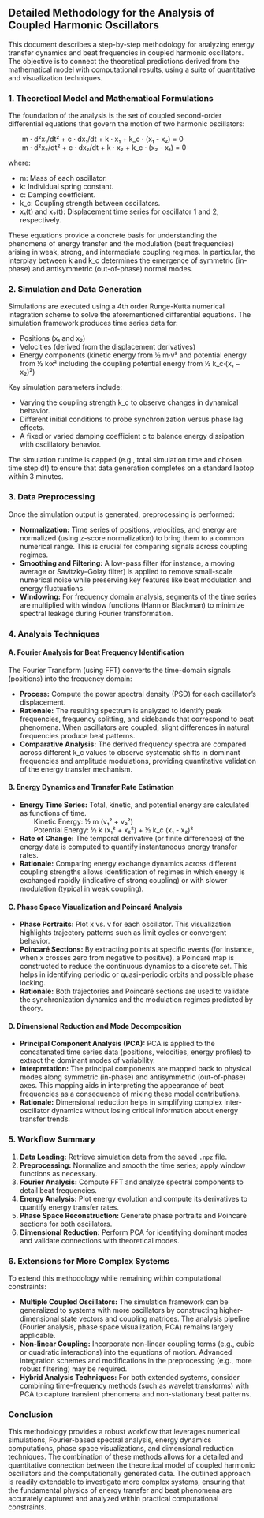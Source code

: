 ## Detailed Methodology for the Analysis of Coupled Harmonic Oscillators

This document describes a step-by-step methodology for analyzing energy transfer dynamics and beat frequencies in coupled harmonic oscillators. The objective is to connect the theoretical predictions derived from the mathematical model with computational results, using a suite of quantitative and visualization techniques.

### 1. Theoretical Model and Mathematical Formulations

The foundation of the analysis is the set of coupled second-order differential equations that govern the motion of two harmonic oscillators:

  m · d²x₁/dt² + c · dx₁/dt + k · x₁ + k_c · (x₁ - x₂) = 0  
  m · d²x₂/dt² + c · dx₂/dt + k · x₂ + k_c · (x₂ - x₁) = 0

where:
- m: Mass of each oscillator.
- k: Individual spring constant.
- c: Damping coefficient.
- k_c: Coupling strength between oscillators.
- x₁(t) and x₂(t): Displacement time series for oscillator 1 and 2, respectively.

These equations provide a concrete basis for understanding the phenomena of energy transfer and the modulation (beat frequencies) arising in weak, strong, and intermediate coupling regimes. In particular, the interplay between k and k_c determines the emergence of symmetric (in-phase) and antisymmetric (out-of-phase) normal modes.

### 2. Simulation and Data Generation

Simulations are executed using a 4th order Runge-Kutta numerical integration scheme to solve the aforementioned differential equations. The simulation framework produces time series data for:
- Positions (x₁ and x₂)
- Velocities (derived from the displacement derivatives)
- Energy components (kinetic energy from ½ m·v² and potential energy from ½ k·x² including the coupling potential energy from ½ k_c·(x₁ − x₂)²)

Key simulation parameters include:
- Varying the coupling strength k_c to observe changes in dynamical behavior.
- Different initial conditions to probe synchronization versus phase lag effects.
- A fixed or varied damping coefficient c to balance energy dissipation with oscillatory behavior.

The simulation runtime is capped (e.g., total simulation time and chosen time step dt) to ensure that data generation completes on a standard laptop within 3 minutes.

### 3. Data Preprocessing

Once the simulation output is generated, preprocessing is performed:
- **Normalization:** Time series of positions, velocities, and energy are normalized (using z-score normalization) to bring them to a common numerical range. This is crucial for comparing signals across coupling regimes.
- **Smoothing and Filtering:** A low-pass filter (for instance, a moving average or Savitzky–Golay filter) is applied to remove small-scale numerical noise while preserving key features like beat modulation and energy fluctuations.
- **Windowing:** For frequency domain analysis, segments of the time series are multiplied with window functions (Hann or Blackman) to minimize spectral leakage during Fourier transformation.

### 4. Analysis Techniques

#### A. Fourier Analysis for Beat Frequency Identification

The Fourier Transform (using FFT) converts the time-domain signals (positions) into the frequency domain:
- **Process:** Compute the power spectral density (PSD) for each oscillator’s displacement.
- **Rationale:** The resulting spectrum is analyzed to identify peak frequencies, frequency splitting, and sidebands that correspond to beat phenomena. When oscillators are coupled, slight differences in natural frequencies produce beat patterns.
- **Comparative Analysis:** The derived frequency spectra are compared across different k_c values to observe systematic shifts in dominant frequencies and amplitude modulations, providing quantitative validation of the energy transfer mechanism.

#### B. Energy Dynamics and Transfer Rate Estimation

- **Energy Time Series:** Total, kinetic, and potential energy are calculated as functions of time.  
  Kinetic Energy: ½ m (v₁² + v₂²)  
  Potential Energy: ½ k (x₁² + x₂²) + ½ k_c (x₁ - x₂)²
- **Rate of Change:** The temporal derivative (or finite differences) of the energy data is computed to quantify instantaneous energy transfer rates.
- **Rationale:** Comparing energy exchange dynamics across different coupling strengths allows identification of regimes in which energy is exchanged rapidly (indicative of strong coupling) or with slower modulation (typical in weak coupling).

#### C. Phase Space Visualization and Poincaré Analysis

- **Phase Portraits:** Plot x vs. v for each oscillator. This visualization highlights trajectory patterns such as limit cycles or convergent behavior.
- **Poincaré Sections:** By extracting points at specific events (for instance, when x crosses zero from negative to positive), a Poincaré map is constructed to reduce the continuous dynamics to a discrete set. This helps in identifying periodic or quasi-periodic orbits and possible phase locking.
- **Rationale:** Both trajectories and Poincaré sections are used to validate the synchronization dynamics and the modulation regimes predicted by theory.

#### D. Dimensional Reduction and Mode Decomposition

- **Principal Component Analysis (PCA):** PCA is applied to the concatenated time series data (positions, velocities, energy profiles) to extract the dominant modes of variability.
- **Interpretation:** The principal components are mapped back to physical modes along symmetric (in-phase) and antisymmetric (out-of-phase) axes. This mapping aids in interpreting the appearance of beat frequencies as a consequence of mixing these modal contributions.
- **Rationale:** Dimensional reduction helps in simplifying complex inter-oscillator dynamics without losing critical information about energy transfer trends.

### 5. Workflow Summary

1. **Data Loading:** Retrieve simulation data from the saved `.npz` file.
2. **Preprocessing:** Normalize and smooth the time series; apply window functions as necessary.
3. **Fourier Analysis:** Compute FFT and analyze spectral components to detail beat frequencies.
4. **Energy Analysis:** Plot energy evolution and compute its derivatives to quantify energy transfer rates.
5. **Phase Space Reconstruction:** Generate phase portraits and Poincaré sections for both oscillators.
6. **Dimensional Reduction:** Perform PCA for identifying dominant modes and validate connections with theoretical modes.

### 6. Extensions for More Complex Systems

To extend this methodology while remaining within computational constraints:
- **Multiple Coupled Oscillators:** The simulation framework can be generalized to systems with more oscillators by constructing higher-dimensional state vectors and coupling matrices. The analysis pipeline (Fourier analysis, phase space visualization, PCA) remains largely applicable.
- **Non-linear Coupling:** Incorporate non-linear coupling terms (e.g., cubic or quadratic interactions) into the equations of motion. Advanced integration schemes and modifications in the preprocessing (e.g., more robust filtering) may be required.
- **Hybrid Analysis Techniques:** For both extended systems, consider combining time–frequency methods (such as wavelet transforms) with PCA to capture transient phenomena and non-stationary beat patterns.

### Conclusion

This methodology provides a robust workflow that leverages numerical simulations, Fourier-based spectral analysis, energy dynamics computations, phase space visualizations, and dimensional reduction techniques. The combination of these methods allows for a detailed and quantitative connection between the theoretical model of coupled harmonic oscillators and the computationally generated data. The outlined approach is readily extendable to investigate more complex systems, ensuring that the fundamental physics of energy transfer and beat phenomena are accurately captured and analyzed within practical computational constraints.